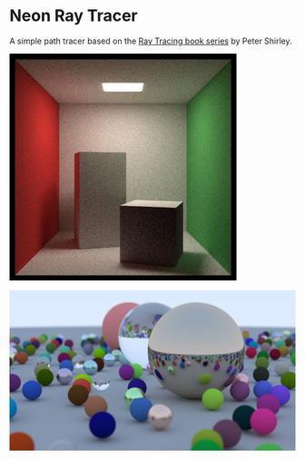 # Neon Ray Tracer

A simple path tracer based on the [Ray Tracing book series](https://raytracing.github.io) by Peter Shirley.

<img src="./examples/cbox.jpg" width="400"/>

![](./examples/render1.jpg)
